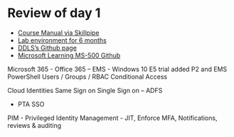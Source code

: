 # Review of day 1 
* [Course Manual via Skillpipe](http://Skillpipe.com)
* [Lab environment for 6 months](http://DDLS.LearnOnDemand.net)
* [DDLS’s Github page](https://github.com/DDLSTraining/Engage)
* [Microsoft Learning MS-500 Github]( https://github.com/MicrosoftLearning/MS-500-Microsoft-365-Security)

Microsoft 365  	- Office 365 
		– EMS
    		- Windows 10
E5 trial added P2 and EMS
PowerShell
Users / Groups / RBAC
Conditional Access

Cloud Identities
Same Sign on
Single Sign on – ADFS
-	PTA SSO	

PIM - Privileged Identity Management -	JIT, Enforce MFA, Notifications, reviews & auditing
